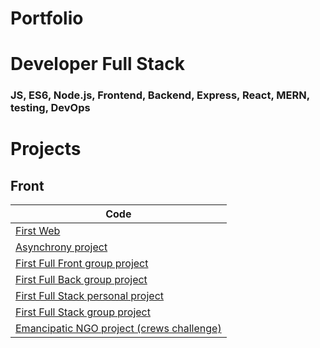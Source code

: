 # Portfolio



# Developer Full Stack

### JS, ES6, Node.js, Frontend, Backend, Express, React, MERN, testing, DevOps

Projects
==========================

## Front 
| Code |
| ------------ |
| [First Web](./Web-Personal/) |
| [Asynchrony project](./ejercicioPerros/) |
| [First Full Front group project](./Trabajo-Equipo/) |
| [First Full Back group project](./juego_de_rol_2/) |
| [First Full Stack personal project](./eldenRing/) |
| [First Full Stack group project](./JoIsElDa/) |
| [ Emancipatic NGO project (crews challenge) ](./Emancipatic/) |